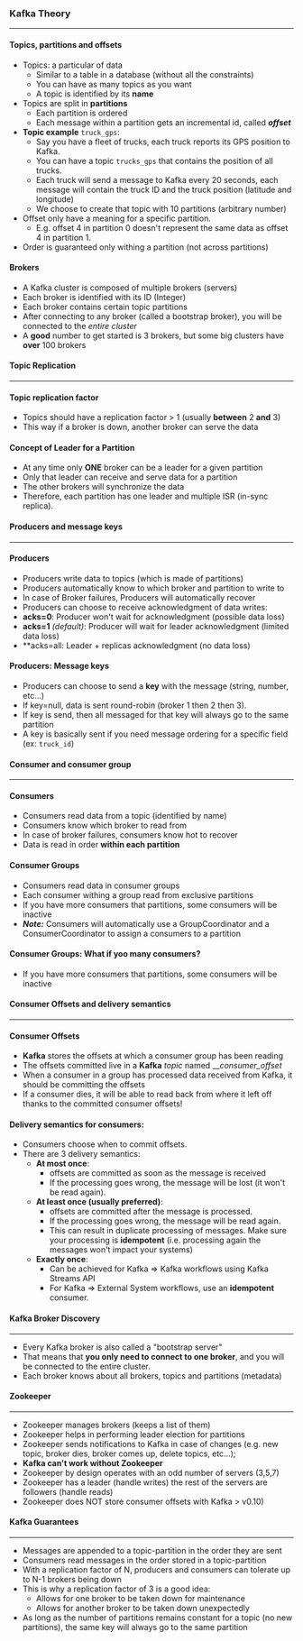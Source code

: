 ### Kafka Theory
___
#### Topics, partitions and offsets
* Topics: a particular of data
  * Similar to a table in a database (without all the constraints)
  * You can have as many topics as you want
  * A topic is identified by its **name**
* Topics are split in **partitions**
  * Each partition is ordered
  * Each message within a partition gets an incremental id, called _**offset**_
* **Topic example** `truck_gps`:
  * Say you have a fleet of trucks, each truck reports its GPS position to Kafka.
  * You can have a topic `trucks_gps` that contains the position of all trucks.
  * Each truck will send a message to Kafka every 20 seconds, each message will
  contain the truck ID and the truck position (latitude and longitude)
  * We choose to create that topic with 10 partitions (arbitrary number)
* Offset only have a meaning for a specific partition.
  * E.g. offset 4 in partition 0 doesn't represent the same data as offset 4 in partition 1.
* Order is guaranteed only withing a partition (not across  partitions)

#### Brokers
* A Kafka cluster is composed of multiple brokers (servers)
* Each broker is identified with its ID (Integer)
* Each broker contains certain topic partitions
* After connecting to any broker (called a bootstrap broker), you will be connected to the _entire cluster_
* A **good** number to get started is 3 brokers, but some big clusters have **over** 100 brokers

#### Topic Replication 
____
#### Topic replication factor
* Topics should have a replication factor > 1 (usually **between** 2 **and** 3)
* This way if a broker is down, another broker can serve the data

#### Concept of Leader for a Partition
* At any time only **ONE** broker can be a leader for a given partition
* Only that leader can receive and serve data for a partition
* The other brokers will synchronize the data
* Therefore, each partition has one leader and multiple ISR (in-sync replica).

#### Producers and message keys
___
#### Producers
* Producers write data to topics (which is made of partitions)
* Producers automatically know to which broker and partition to write to
* In case of Broker failures, Producers will automatically recover
* Producers can choose to receive acknowledgment of data writes:
* **acks=0**: Producer won't wait for acknowledgment (possible data loss)
* **acks=1** _(default)_: Producer will wait for leader acknowledgment (limited data loss)
* **acks=all: Leader + replicas acknowledgment (no data loss)

#### Producers: Message keys
* Producers can choose to send a **key** with the message (string, number, etc...)
* If key=null, data is sent round-robin (broker 1 then 2 then 3).
* If key is send, then all messaged for that key will always go to the same partition
* A key is basically sent if you need message ordering for a specific field (ex: `truck_id`)

#### Consumer and consumer group
___
#### Consumers
* Consumers read data from a topic (identified by name)
* Consumers know which broker to read from
* In case of broker failures, consumers know hot to recover
* Data is read in order **within each partition**

#### Consumer Groups
* Consumers read data in consumer groups
* Each consumer withing a group read from exclusive partitions
* If you have more consumers that partitions, some consumers will be inactive
* **_Note:_** Consumers will automatically use a GroupCoordinator and a ConsumerCoordinator to assign a consumers to a partition 

#### Consumer Groups: What if yoo many consumers?
* If you have more consumers that partitions, some consumers will be inactive

#### Consumer Offsets and delivery semantics
___
#### Consumer Offsets
* **Kafka** stores the offsets at which a consumer group has been reading
* The offsets committed live in a **Kafka** _topic_ named ___consumer_offset_
* When a consumer in a group has processed data received from Kafka, it should be committing the offsets
* If a consumer dies, it will be able to read back from where it left off thanks to the committed consumer offsets!

#### Delivery semantics for consumers:
* Consumers choose when to commit offsets.
* There are 3 delivery semantics:
  * **At most once**:
    * offsets are committed as soon as the message is received
    * If the processing goes wrong, the message will be lost (it won't be read again).
  * **At least once (usually preferred)**:
    * offsets are committed after the message is processed.
    * If the processing goes wrong, the message will be read again.
    * This can result in duplicate processing of messages. Make sure your processing is **idempotent** (i.e. processing again
    the messages won't impact your systems)
  * **Exactly once**:
    * Can be achieved for Kafka => Kafka workflows using Kafka Streams API
    * For Kafka => External System workflows, use an **idempotent** consumer.

#### Kafka Broker Discovery
___
* Every Kafka broker is also called a "bootstrap server"
* That means that **you only need to connect to one broker**, 
and you will be connected to the entire cluster.
* Each broker knows about all brokers, topics and partitions (metadata) 

#### Zookeeper
___
* Zookeeper manages brokers (keeps a list of them)
* Zookeeper helps in performing leader election for partitions
* Zookeeper sends notifications to Kafka in case of changes (e.g. new topic, broker dies, broker comes up, delete topics, etc...);
* **Kafka can't work without Zookeeper**
* Zookeeper by design operates with an odd number of servers (3,5,7)
* Zookeeper has a leader (handle writes) the rest of the servers are followers (handle reads)
* Zookeeper does NOT store consumer offsets with Kafka > v0.10)

#### Kafka Guarantees
___
* Messages are appended to a topic-partition in the order they are sent
* Consumers read messages in the order stored in a topic-partition
* With a replication factor of N, producers and consumers can tolerate up to N-1 brokers being down
* This is why a replication factor of 3 is a good idea:
  * Allows for one broker to be taken down for maintenance
  * Allows for another broker to be taken down unexpectedly
* As long as the number of partitions remains constant for a topic (no new partitions), the same
key will always go to the same partition